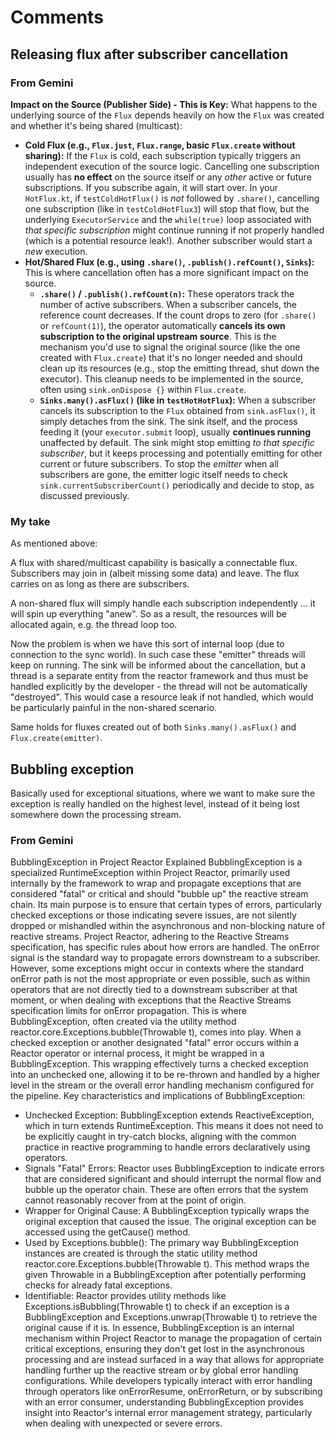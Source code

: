 # Comments

## Releasing flux after subscriber cancellation

### From Gemini

**Impact on the Source (Publisher Side) - This is Key:** What happens to the underlying source of the `Flux` depends heavily on how the `Flux` was created and whether it's being shared (multicast):
*   **Cold Flux (e.g., `Flux.just`, `Flux.range`, basic `Flux.create` without sharing):** If the `Flux` is cold, each subscription typically triggers an independent execution of the source logic. Cancelling one subscription usually has **no effect** on the source itself or any *other* active or future subscriptions. If you subscribe again, it will start over. In your `HotFlux.kt`, if `testColdHotFlux()` is *not* followed by `.share()`, cancelling one subscription (like in `testColdHotFlux3`) will stop that flow, but the underlying `ExecutorService` and the `while(true)` loop associated with *that specific subscription* might continue running if not properly handled (which is a potential resource leak!). Another subscriber would start a *new* execution.
*   **Hot/Shared Flux (e.g., using `.share()`, `.publish().refCount()`, `Sinks`):** This is where cancellation often has a more significant impact on the source.
    *   **`.share()` / `.publish().refCount(n)`:** These operators track the number of active subscribers. When a subscriber cancels, the reference count decreases. If the count drops to zero (for `.share()` or `refCount(1)`), the operator automatically **cancels its own subscription to the original upstream source**. This is the mechanism you'd use to signal the original source (like the one created with `Flux.create`) that it's no longer needed and should clean up its resources (e.g., stop the emitting thread, shut down the executor). This cleanup needs to be implemented in the source, often using `sink.onDispose {}` within `Flux.create`.
    *   **`Sinks.many().asFlux()` (like in `testHotHotFlux`):** When a subscriber cancels its subscription to the `Flux` obtained from `sink.asFlux()`, it simply detaches from the sink. The sink itself, and the process feeding it (your `executor.submit` loop), usually **continues running** unaffected by default. The sink might stop emitting *to that specific subscriber*, but it keeps processing and potentially emitting for other current or future subscribers. To stop the *emitter* when all subscribers are gone, the emitter logic itself needs to check `sink.currentSubscriberCount()` periodically and decide to stop, as discussed previously.

### My take

As mentioned above:

A flux with shared/multicast capability is basically a connectable flux. Subscribers may join in (albeit missing some data) and leave. The flux carries on as long as there are subscribers.

A non-shared flux will simply handle each subscription independently ... it will spin up everything "anew". So as a result, the resources will be allocated again, e.g. the thread loop too.

Now the problem is when we have this sort of internal loop (due to connection to the sync world). In such case these "emitter" threads will keep on running. The sink will be informed about the cancellation, but a thread is a separate entity from the reactor framework and thus must be handled explicitly by the developer - the thread will not be automatically "destroyed". This would case a resource leak if not handled, which would be particularly painful in the non-shared scenario.

Same holds for fluxes created out of both `Sinks.many().asFlux()` and `Flux.create(emitter)`.

## Bubbling exception

Basically used for exceptional situations, where we want to make sure the exception is really handled on the highest level, instead of it being lost somewhere down the processing stream.

### From Gemini

BubblingException in Project Reactor Explained
BubblingException is a specialized RuntimeException within Project Reactor, primarily used internally by the framework to wrap and propagate exceptions that are considered "fatal" or critical and should "bubble up" the reactive stream chain. Its main purpose is to ensure that certain types of errors, particularly checked exceptions or those indicating severe issues, are not silently dropped or mishandled within the asynchronous and non-blocking nature of reactive streams.
Project Reactor, adhering to the Reactive Streams specification, has specific rules about how errors are handled. The onError signal is the standard way to propagate errors downstream to a subscriber. However, some exceptions might occur in contexts where the standard onError path is not the most appropriate or even possible, such as within operators that are not directly tied to a downstream subscriber at that moment, or when dealing with exceptions that the Reactive Streams specification limits for onError propagation.
This is where BubblingException, often created via the utility method reactor.core.Exceptions.bubble(Throwable t), comes into play. When a checked exception or another designated "fatal" error occurs within a Reactor operator or internal process, it might be wrapped in a BubblingException. This wrapping effectively turns a checked exception into an unchecked one, allowing it to be re-thrown and handled by a higher level in the stream or the overall error handling mechanism configured for the pipeline.
Key characteristics and implications of BubblingException:
* Unchecked Exception: BubblingException extends ReactiveException, which in turn extends RuntimeException. This means it does not need to be explicitly caught in try-catch blocks, aligning with the common practice in reactive programming to handle errors declaratively using operators.
* Signals "Fatal" Errors: Reactor uses BubblingException to indicate errors that are considered significant and should interrupt the normal flow and bubble up the operator chain. These are often errors that the system cannot reasonably recover from at the point of origin.
* Wrapper for Original Cause: A BubblingException typically wraps the original exception that caused the issue. The original exception can be accessed using the getCause() method.
* Used by Exceptions.bubble(): The primary way BubblingException instances are created is through the static utility method reactor.core.Exceptions.bubble(Throwable t). This method wraps the given Throwable in a BubblingException after potentially performing checks for already fatal exceptions.
* Identifiable: Reactor provides utility methods like Exceptions.isBubbling(Throwable t) to check if an exception is a BubblingException and Exceptions.unwrap(Throwable t) to retrieve the original cause if it is.
  In essence, BubblingException is an internal mechanism within Project Reactor to manage the propagation of certain critical exceptions, ensuring they don't get lost in the asynchronous processing and are instead surfaced in a way that allows for appropriate handling further up the reactive stream or by global error handling configurations. While developers typically interact with error handling through operators like onErrorResume, onErrorReturn, or by subscribing with an error consumer, understanding BubblingException provides insight into Reactor's internal error management strategy, particularly when dealing with unexpected or severe errors.
